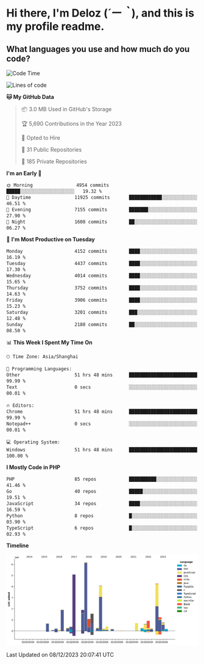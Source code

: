 # **Hi there, I'm Deloz (*´ー｀*), and this is my profile readme.**

## **What languages you use and how much do you code?**

<!--START_SECTION:waka-->
![Code Time](http://img.shields.io/badge/Code%20Time-2%2C953%20hrs%2017%20mins-blue)

![Lines of code](https://img.shields.io/badge/From%20Hello%20World%20I%27ve%20Written-33.5%20million%20lines%20of%20code-blue)

**🐱 My GitHub Data** 

> 📦 3.0 MB Used in GitHub's Storage 
 > 
> 🏆 5,690 Contributions in the Year 2023
 > 
> 💼 Opted to Hire
 > 
> 📜 31 Public Repositories 
 > 
> 🔑 185 Private Repositories 
 > 
**I'm an Early 🐤** 

```text
🌞 Morning                4954 commits        █████░░░░░░░░░░░░░░░░░░░░   19.32 % 
🌆 Daytime                11925 commits       ████████████░░░░░░░░░░░░░   46.51 % 
🌃 Evening                7155 commits        ███████░░░░░░░░░░░░░░░░░░   27.90 % 
🌙 Night                  1608 commits        ██░░░░░░░░░░░░░░░░░░░░░░░   06.27 % 
```
📅 **I'm Most Productive on Tuesday** 

```text
Monday                   4152 commits        ████░░░░░░░░░░░░░░░░░░░░░   16.19 % 
Tuesday                  4437 commits        ████░░░░░░░░░░░░░░░░░░░░░   17.30 % 
Wednesday                4014 commits        ████░░░░░░░░░░░░░░░░░░░░░   15.65 % 
Thursday                 3752 commits        ████░░░░░░░░░░░░░░░░░░░░░   14.63 % 
Friday                   3906 commits        ████░░░░░░░░░░░░░░░░░░░░░   15.23 % 
Saturday                 3201 commits        ███░░░░░░░░░░░░░░░░░░░░░░   12.48 % 
Sunday                   2180 commits        ██░░░░░░░░░░░░░░░░░░░░░░░   08.50 % 
```


📊 **This Week I Spent My Time On** 

```text
🕑︎ Time Zone: Asia/Shanghai

💬 Programming Languages: 
Other                    51 hrs 48 mins      █████████████████████████   99.99 % 
Text                     0 secs              ░░░░░░░░░░░░░░░░░░░░░░░░░   00.01 % 

🔥 Editors: 
Chrome                   51 hrs 48 mins      █████████████████████████   99.99 % 
Notepad++                0 secs              ░░░░░░░░░░░░░░░░░░░░░░░░░   00.01 % 

💻 Operating System: 
Windows                  51 hrs 48 mins      █████████████████████████   100.00 % 
```

**I Mostly Code in PHP** 

```text
PHP                      85 repos            ██████████░░░░░░░░░░░░░░░   41.46 % 
Go                       40 repos            █████░░░░░░░░░░░░░░░░░░░░   19.51 % 
JavaScript               34 repos            ████░░░░░░░░░░░░░░░░░░░░░   16.59 % 
Python                   8 repos             █░░░░░░░░░░░░░░░░░░░░░░░░   03.90 % 
TypeScript               6 repos             █░░░░░░░░░░░░░░░░░░░░░░░░   02.93 % 
```



**Timeline**

![Lines of Code chart](https://raw.githubusercontent.com/deloz/deloz/main/assets/bar_graph.png)


 Last Updated on 08/12/2023 20:07:41 UTC
<!--END_SECTION:waka-->
